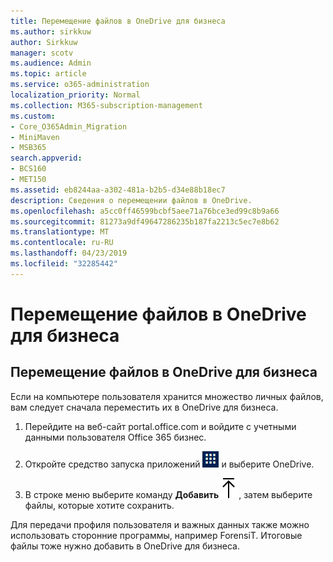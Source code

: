 ```yaml
---
title: Перемещение файлов в OneDrive для бизнеса
ms.author: sirkkuw
author: Sirkkuw
manager: scotv
ms.audience: Admin
ms.topic: article
ms.service: o365-administration
localization_priority: Normal
ms.collection: M365-subscription-management
ms.custom:
- Core_O365Admin_Migration
- MiniMaven
- MSB365
search.appverid:
- BCS160
- MET150
ms.assetid: eb8244aa-a302-481a-b2b5-d34e88b18ec7
description: Сведения о перемещении файлов в OneDrive.
ms.openlocfilehash: a5cc0ff46599bcbf5aee71a76bce3ed99c8b9a66
ms.sourcegitcommit: 81273a9df49647286235b187fa2213c5ec7e8b62
ms.translationtype: MT
ms.contentlocale: ru-RU
ms.lasthandoff: 04/23/2019
ms.locfileid: "32285442"
---
```

# <a name="move-files-to-onedrive-for-business"></a>Перемещение файлов в OneDrive для бизнеса

## <a name="move-files-to-onedrive-for-business"></a>Перемещение файлов в OneDrive для бизнеса

Если на компьютере пользователя хранится множество личных файлов, вам следует сначала переместить их в OneDrive для бизнеса.
  
1. Перейдите на веб-сайт portal.office.com и войдите с учетными данными пользователя Office 365 бизнес.
    
2. Откройте средство запуска приложений ![The app launcher icon in Office 365](media/7502f4ec-3c9a-435d-a7b4-b9cda85189a7.png) и выберите OneDrive. 
    
3. В строке меню выберите команду **Добавить**![Upload](media/d9b963b8-10af-42e2-953d-360301b83d3c.png), затем выберите файлы, которые хотите сохранить. 
    
Для передачи профиля пользователя и важных данных также можно использовать сторонние программы, например ForensiT. Итоговые файлы тоже нужно добавить в OneDrive для бизнеса.
  
